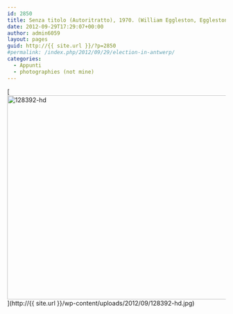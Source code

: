 ```yaml
---
id: 2850
title: Senza titolo (Autoritratto), 1970. (William Eggleston, Eggleston artistic trust)
date: 2012-09-29T17:29:07+00:00
author: admin6059
layout: pages
guid: http://{{ site.url }}/?p=2850
#permalink: /index.php/2012/09/29/election-in-antwerp/
categories:
  - Appunti
  - photographies (not mine)
---
```

[<img class="aligncenter wp-image-3507 size-large" src="http://{{ site.url }}/wp-content/uploads/2012/09/128392-hd-1024x690.jpg" alt="128392-hd" width="697" height="470" srcset="http://{{ site.url }}/wp-content/uploads/2012/09/128392-hd-1024x690.jpg 1024w, http://{{ site.url }}/wp-content/uploads/2012/09/128392-hd-300x202.jpg 300w, http://{{ site.url }}/wp-content/uploads/2012/09/128392-hd-768x518.jpg 768w" sizes="(max-width: 697px) 100vw, 697px" />](http://{{ site.url }}/wp-content/uploads/2012/09/128392-hd.jpg)